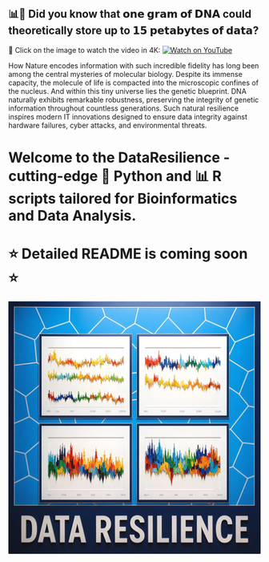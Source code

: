 ## 📊🧬 Did you know that 𝗼𝗻𝗲 𝗴𝗿𝗮𝗺 𝗼𝗳 𝗗𝗡𝗔 could theoretically store up to 𝟭𝟱 𝗽𝗲𝘁𝗮𝗯𝘆𝘁𝗲𝘀 𝗼𝗳 𝗱𝗮𝘁𝗮?

🎥 Click on the image to watch the video in 4K:
[![Watch on YouTube](https://img.youtube.com/vi/tb3SlKYEtG0/maxresdefault.jpg)](https://www.youtube.com/watch?v=tb3SlKYEtG0)

How Nature encodes information with such incredible fidelity has long been among the central mysteries of molecular biology. Despite its immense capacity, the molecule of life is compacted into the microscopic confines of the nucleus. And within this tiny universe lies the genetic blueprint. DNA naturally exhibits remarkable robustness, preserving the integrity of genetic information throughout countless generations. Such natural resilience inspires modern IT innovations designed to ensure data integrity against hardware failures, cyber attacks, and environmental threats.

# Welcome to the **DataResilience** -cutting-edge 🐍 Python and 📊 R scripts tailored for Bioinformatics and Data Analysis.  
  
# ⭐ Detailed README is coming soon ⭐

<p align="center">
  <img src="https://github.com/TheVisualHub/VisualFactory/blob/fde3372c1db7fe9edbab2efbc9aeacd0eca3a2b3/assets/dataresilience_logo1.jpg?raw=true" alt="Data Resilience Logo"/>
</p>
